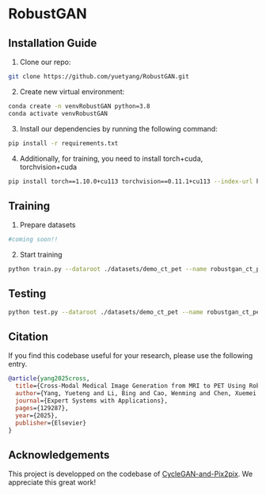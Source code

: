 # RobustGAN
## Installation Guide
1. Clone our repo:
```bash
git clone https://github.com/yuetyang/RobustGAN.git
```
2. Create new virtual environment:
```bash
conda create -n venvRobustGAN python=3.8
conda activate venvRobustGAN
```
3. Install our dependencies by running the following command:
```bash
pip install -r requirements.txt
```
4. Additionally, for training, you need to install torch+cuda, torchvision+cuda
```bash
pip install torch==1.10.0+cu113 torchvision==0.11.1+cu113 --index-url https://download.pytorch.org/whl/cu113
```
## Training
1. Prepare datasets
```bash
#coming soon!!
```
2. Start training
```bash
python train.py --dataroot ./datasets/demo_ct_pet --name robustgan_ct_pet --model robustgan --netG robustgan
```
## Testing
```bash
python test.py --dataroot ./datasets/demo_ct_pet --name robustgan_ct_pet --model robustgan --netG robustgan
```
## Citation
If you find this codebase useful for your research, please use the following entry.
```BibTeX
@article{yang2025cross,
  title={Cross-Modal Medical Image Generation from MRI to PET Using Robust Generative Adversarial Network},
  author={Yang, Yueteng and Li, Bing and Cao, Wenming and Chen, Xuemei and Li, Weikai},
  journal={Expert Systems with Applications},
  pages={129287},
  year={2025},
  publisher={Elsevier}
}
```
## Acknowledgements
This project is developped on the codebase of [CycleGAN-and-Pix2pix](https://github.com/junyanz/pytorch-CycleGAN-and-pix2pix.git). We  appreciate this great work! 
